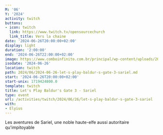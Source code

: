 ```yaml
---
M: '06'
Y: '2024'
activity: twitch
buttons:
- icon: twitch
  link: https://www.twitch.tv/opensourcechurch
  link_title: Vers la chaine
date: '2024-06-26T20:00:00+02:00'
display: light
duration: '2:00:00'
end: '2024-06-26T22:00:00+02:00'
image: https://www.comboinfinito.com.br/principal/wp-content/uploads/2023/06/baldurs-gate-3.jpg
isodate: '2024-06-26'
location: twitch
path: 2024/06/2024-06-26-let-s-play-baldur-s-gate-3-sariel.md
start: '2024-06-26T20:00:00+02:00'
start-unix: 1719424800.0
template: twitch
title: Let's Play Baldur's Gate 3 - Sariel
type: event
url: /activities/twitch/2024/06/26/let-s-play-baldur-s-gate-3-sariel
with:
- Elyius
---
```

Les aventures de Sariel, une noble haute-elfe aussi autoritaire qu'impitoyable